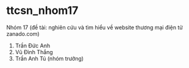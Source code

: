 # ttcsn_nhom17
Nhóm 17 (đề tài: nghiên cứu và tìm hiểu về website thương mại điện tử zanado.com)
1. Trần Đức Anh
2. Vũ Đình Thắng
3. Trần Anh Tú (nhóm trưởng)

